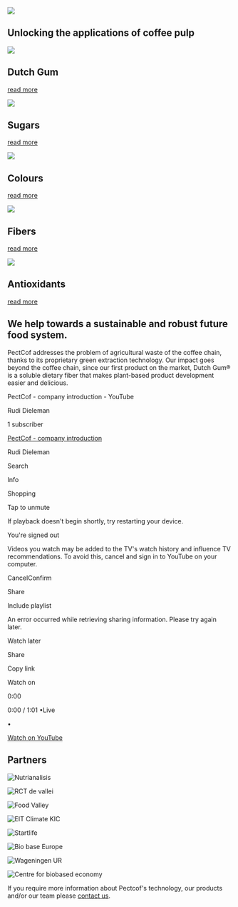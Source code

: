 ![](https://pectcof.com/wp-content/uploads/2016/10/20161034_HeaderImg_1600x500_Home.png)

## Unlocking the applications of coffee pulp

![](https://pectcof.com/wp-content/uploads/2016/10/20161034_Hexagon_500x500_SoftDrinks.png)

## Dutch Gum

[read more](https://pectcof.com/dutch-gum)

![](https://pectcof.com/wp-content/uploads/2016/10/20161034_Hexagon_500x500_Sugar.png)

## Sugars

[read more](https://pectcof.com/sugars)

![](https://pectcof.com/wp-content/uploads/2016/10/20161034_Hexagon_500x500_Paint.png)

## Colours

[read more](https://pectcof.com/colours)

![](https://pectcof.com/wp-content/uploads/2016/10/20161034_Hexagon_500x500_Diary.png)

## Fibers

[read more](https://pectcof.com/fibers)

![](https://pectcof.com/wp-content/uploads/2016/10/20161034_Hexagon_500x500_PersonalCare.png)

## Antioxidants

[read more](https://pectcof.com/antioxidants)

## We help towards a sustainable and robust future food system.

PectCof addresses the problem of agricultural waste of the coffee chain, thanks to its proprietary green extraction technology. Our impact goes beyond the coffee chain, since our first product on the market, Dutch Gum® is a soluble dietary fiber that makes plant-based product development easier and delicious.

PectCof - company introduction - YouTube

Rudi Dieleman

1 subscriber

[PectCof - company introduction](https://www.youtube.com/watch?v=RQGeNGbn09A)

Rudi Dieleman

Search

Info

Shopping

Tap to unmute

If playback doesn't begin shortly, try restarting your device.

You're signed out

Videos you watch may be added to the TV's watch history and influence TV recommendations. To avoid this, cancel and sign in to YouTube on your computer.

CancelConfirm

Share

Include playlist

An error occurred while retrieving sharing information. Please try again later.

Watch later

Share

Copy link

Watch on

0:00

0:00 / 1:01
•Live

•

[Watch on YouTube](https://www.youtube.com/watch?v=RQGeNGbn09A "Watch on YouTube")

## Partners

![Nutrianalisis](https://pectcof.com/wp-content/uploads/2019/08/nutrianalisis.jpg)

![RCT de vallei](https://pectcof.com/wp-content/uploads/2019/08/rct-de-vallei.jpg)

![Food Valley](https://pectcof.com/wp-content/uploads/2019/08/food-valley.jpg)

![EIT Climate KIC](https://pectcof.com/wp-content/uploads/2019/08/EIT-Climate-KIC_vierkant-1-e1641473004965.jpg)

![Startlife](https://pectcof.com/wp-content/uploads/2019/08/startlife.gif)

![Bio base Europe](https://pectcof.com/wp-content/uploads/2019/08/bio-base-europe.jpg)

![Wageningen UR](https://pectcof.com/wp-content/uploads/2019/08/wageningen.jpg)

![Centre for biobased economy](https://pectcof.com/wp-content/uploads/2019/08/centre-biobased-economy.jpg)

If you require more information about Pectcof's technology, our products and/or our team please [contact us](https://pectcof.com/contact).
